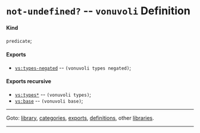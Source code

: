 

<a id='definition__vonuvoli__not-undefined_3f'></a>

# `not-undefined?` -- `vonuvoli` Definition


<a id='definition__vonuvoli__not-undefined_3f__kind'></a>

#### Kind

`predicate`;


<a id='definition__vonuvoli__not-undefined_3f__exports'></a>

#### Exports

 * [`vs:types-negated`](../../vonuvoli/exports/vs_3a_types-negated.md#export__vonuvoli__vs_3a_types-negated) -- `(vonuvoli types negated)`;


<a id='definition__vonuvoli__not-undefined_3f__exports-recursive'></a>

#### Exports recursive

 * [`vs:types*`](../../vonuvoli/exports/vs_3a_types_2a.md#export__vonuvoli__vs_3a_types_2a) -- `(vonuvoli types)`;
 * [`vs:base`](../../vonuvoli/exports/vs_3a_base.md#export__vonuvoli__vs_3a_base) -- `(vonuvoli base)`;

----

Goto: [library](../../vonuvoli/_index.md#library__vonuvoli), [categories](../../vonuvoli/categories/_index.md#toc__vonuvoli__categories), [exports](../../vonuvoli/exports/_index.md#toc__vonuvoli__exports), [definitions](../../vonuvoli/definitions/_index.md#toc__vonuvoli__definitions), other [libraries](../../_libraries.md#toc__libraries).

----

